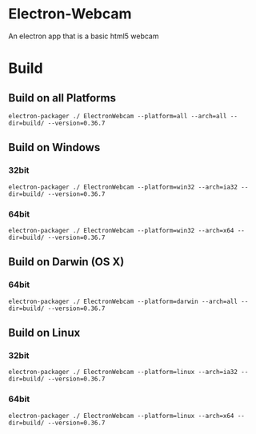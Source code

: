 # Electron-Webcam
An electron app that is a basic html5 webcam

# Build


## Build on all Platforms

`electron-packager ./ ElectronWebcam --platform=all --arch=all --dir=build/ --version=0.36.7`


## Build on Windows

### 32bit

`electron-packager ./ ElectronWebcam --platform=win32 --arch=ia32 --dir=build/ --version=0.36.7`

### 64bit

`electron-packager ./ ElectronWebcam --platform=win32 --arch=x64 --dir=build/ --version=0.36.7`

## Build on Darwin (OS X)

### 64bit

`electron-packager ./ ElectronWebcam --platform=darwin --arch=all --dir=build/ --version=0.36.7`

## Build on Linux

### 32bit

`electron-packager ./ ElectronWebcam --platform=linux --arch=ia32 --dir=build/ --version=0.36.7`

### 64bit

`electron-packager ./ ElectronWebcam --platform=linux --arch=x64 --dir=build/ --version=0.36.7`
